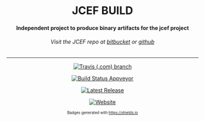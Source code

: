 <div id="title" align="center">
<h1>JCEF BUILD</h1>

<h4>Independent project to produce binary artifacts for the jcef project</h4>
<h6>Visit the JCEF repo at <a href="https://bitbucket.org/chromiumembedded/java-cef/src/master/">bitbucket</a> or <a href="https://github.com/chromiumembedded/java-cef">github</a> </h6>
</div>

---

<div id="badges" align="center">

[![Travis (.com) branch](https://img.shields.io/travis/com/jcefbuild/java-cef-build/master?label=osx%2Flinux&logo=travis-ci&logoColor=black&style=for-the-badge)](https://travis-ci.com/jcefbuild/java-cef-build)

[![Build Status Appveyor](https://img.shields.io/appveyor/ci/smac89/java-cef-build.svg?color=%2300c7f4&label=Windows%20x86%20%2F%20x64&logo=appveyor&logoColor=black&style=for-the-badge)](https://ci.appveyor.com/project/smac89/java-cef-build)

[![Latest Release](https://img.shields.io/github/release/jcefbuild/java-cef-build.svg?color=black&label=Latest%20Release&logoColor=black&logo=github&style=for-the-badge)](https://github.com/jcefbuild/java-cef-build/releases)

[![Website](https://img.shields.io/website?down_color=red&down_message=offline&label=read%20the%20docs&logo=java&logoColor=black&style=for-the-badge&up_message=online&url=https%3A%2F%2Fjcefbuild.github.io%2Fjava-cef-build%2F)](https://jcefbuild.github.io/java-cef-build/)

<small><sup>Badges generated with https://shields.io</sup></small>
</div>
